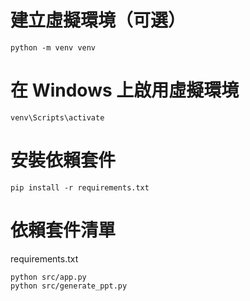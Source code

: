 # 建立虛擬環境（可選）

```
python -m venv venv
```

# 在 Windows 上啟用虛擬環境

```
venv\Scripts\activate
```

# 安裝依賴套件

```
pip install -r requirements.txt
```

# 依賴套件清單

requirements.txt

```
python src/app.py
python src/generate_ppt.py
```
